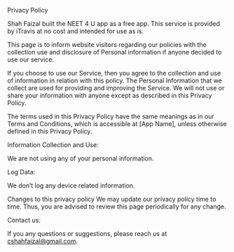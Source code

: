 Privacy Policy

Shah Faizal built the NEET 4 U app as a free app. This service is provided by iTravis at no cost and intended for use as is.

This page is to inform website visitors regarding our policies with the collection use and disclosure of Personal information if anyone decided to use our service.

If you choose to use our Service, then you agree to the collection and use of information in relation with this policy. The Personal Information that we collect are used for providing and improving the Service. We will not use or share your information with anyone except as described in this Privacy Policy.


The terms used in this Privacy Policy have the same meanings as in our Terms and Conditions, which is accessible at [App Name], unless otherwise defined in this Privacy Policy.

Information Collection and Use:

We are not using any of your personal information.

Log Data:

We don’t log any device related information.


Changes to this privacy policy
We may update our privacy policy time to time. Thus, you are advised to review this page periodically for any change.


Contact us:

If you any questions or suggestions, please reach us at cshahfaizal@gmail.com.
